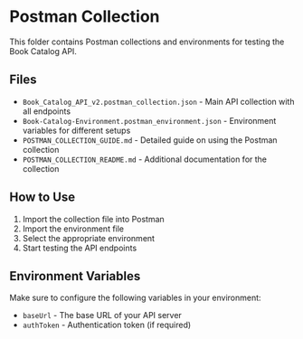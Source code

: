# Postman Collection

This folder contains Postman collections and environments for testing the Book Catalog API.

## Files

- `Book_Catalog_API_v2.postman_collection.json` - Main API collection with all endpoints
- `Book-Catalog-Environment.postman_environment.json` - Environment variables for different setups
- `POSTMAN_COLLECTION_GUIDE.md` - Detailed guide on using the Postman collection
- `POSTMAN_COLLECTION_README.md` - Additional documentation for the collection

## How to Use

1. Import the collection file into Postman
2. Import the environment file
3. Select the appropriate environment
4. Start testing the API endpoints

## Environment Variables

Make sure to configure the following variables in your environment:
- `baseUrl` - The base URL of your API server
- `authToken` - Authentication token (if required)
